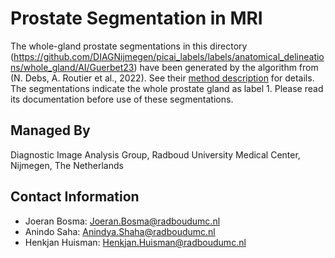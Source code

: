 # Prostate Segmentation in MRI

The whole-gland prostate segmentations in this directory (https://github.com/DIAGNijmegen/picai_labels/labels/anatomical_delineations/whole_gland/AI/Guerbet23) have been generated by the algorithm from (N. Debs, A. Routier et al., 2022). See their [method description](https://rumc-gcorg-p-public.s3.amazonaws.com/evaluation-supplementary/642/aa305b9a-be03-40bf-84e0-a7b51e2e408d/PICAI_abstract_2022.pdf) for details. The segmentations indicate the whole prostate gland as label 1. Please read its documentation before use of these segmentations.

## Managed By
Diagnostic Image Analysis Group,
Radboud University Medical Center,
Nijmegen, The Netherlands

## Contact Information
- Joeran Bosma: Joeran.Bosma@radboudumc.nl
- Anindo Saha: Anindya.Shaha@radboudumc.nl
- Henkjan Huisman: Henkjan.Huisman@radboudumc.nl
